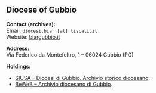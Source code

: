 ## Diocese of Gubbio  

**Contact (archives):**  
Email: `diocesi.biar [at] tiscali.it`  
Website: [biargubbio.it](https://www.biargubbio.it/)  

**Address:**  
Via Federico da Montefeltro, 1 – 06024 Gubbio (PG)  

**Holdings:**  
- [SIUSA – Diocesi di Gubbio. Archivio storico diocesano](https://siusa-archivi.cultura.gov.it/cgi-bin/siusa/pagina.pl?TipoPag=cons&Chiave=8659).  
- [BeWeB – Archivio diocesano di Gubbio](https://www.beweb.chiesacattolica.it/istituticulturali/istituto/2707/).
